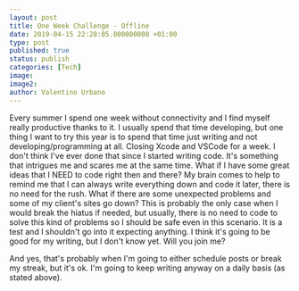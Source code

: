 ```yaml
---
layout: post
title: One Week Challenge - Offline
date: 2019-04-15 22:28:05.000000000 +01:00
type: post
published: true
status: publish
categories: [Tech]
image:
image2:
author: Valentino Urbano
---
```


<!-- one week challenge -->

Every summer I spend one week without connectivity and I find myself really productive thanks to it. I usually spend that time developing, but one thing I want to try this year is to spend that time just writing and not developing/programming at all. Closing Xcode and VSCode for a week. I don't think I've ever done that since I started writing code. It's something that intrigues me and scares me at the same time. What if I have some great ideas that I NEED to code right then and there? My brain comes to help to remind me that I can always write everything down and code it later, there is no need for the rush. What if there are some unexpected problems and some of my client's sites go down? This is probably the only case when I would break the hiatus if needed, but usually, there is no need to code to solve this kind of problems so I should be safe even in this scenario. It is a test and I shouldn't go into it expecting anything. I think it's going to be good for my writing, but I don't know yet. Will you join me?

And yes, that's probably when I'm going to either schedule posts or break my streak, but it's ok. I'm going to keep writing anyway on a daily basis (as stated above).
